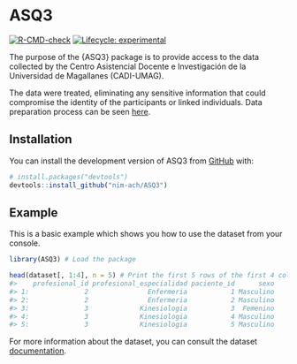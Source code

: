 
<!-- README.md is generated from README.Rmd. Please edit that file -->

# ASQ3

<!-- badges: start -->

[![R-CMD-check](https://github.com/nim-ach/ASQ3/workflows/R-CMD-check/badge.svg)](https://github.com/nim-ach/ASQ3/actions)
[![Lifecycle:
experimental](https://img.shields.io/badge/lifecycle-experimental-orange.svg)](https://lifecycle.r-lib.org/articles/stages.html#experimental)
<!-- badges: end -->

The purpose of the {ASQ3} package is to provide access to the data
collected by the Centro Asistencial Docente e Investigación de la
Universidad de Magallanes (CADI-UMAG).

The data were treated, eliminating any sensitive information that could
compromise the identity of the participants or linked individuals. Data
preparation process can be seen [here](reference/data-prep.html).

## Installation

You can install the development version of ASQ3 from
[GitHub](https://github.com/) with:

``` r
# install.packages("devtools")
devtools::install_github("nim-ach/ASQ3")
```

## Example

This is a basic example which shows you how to use the dataset from your
<i class="fab fa-r-project"></i> console.

``` r
library(ASQ3) # Load the package

head(dataset[, 1:4], n = 5) # Print the first 5 rows of the first 4 columns
#>    profesional_id profesional_especialidad paciente_id      sexo
#> 1:              2               Enfermeria           1 Masculino
#> 2:              2               Enfermeria           2 Masculino
#> 3:              3             Kinesiologia           3  Femenino
#> 4:              3             Kinesiologia           4 Masculino
#> 5:              3             Kinesiologia           5 Masculino
```

For more information about the dataset, you can consult the dataset
[documentation](https://nim-ach.github.io/ASQ3/reference/dataset.html).
